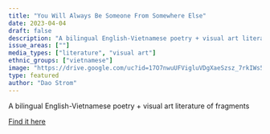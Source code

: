 ```yaml
---
title: "You Will Always Be Someone From Somewhere Else"
date: 2023-04-04
draft: false
description: "A bilingual English-Vietnamese poetry + visual art literature of fragments"
issue_areas: [""]
media_types: ["literature", "visual art"]
ethnic_groups: ["vietnamese"]
image: "https://drive.google.com/uc?id=17O7nwuUFVigluVDgXaeSzsz_7rkIWs5H"
type: featured
author: "Dao Strom"
---
```


A bilingual English-Vietnamese poetry + visual art literature of fragments

[Find it here](https://www.daostrom.com/you-will-always-be-someone-from-somewhere-else)
